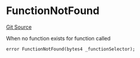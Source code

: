 # FunctionNotFound
[Git Source](https://github.com/thrackle-io/tron/blob/63fcd46f6c4c395f84afa43dab91856da44b1c42/src/protocol/economic/ruleProcessor/RuleProcessorDiamond.sol)

When no function exists for function called


```solidity
error FunctionNotFound(bytes4 _functionSelector);
```

